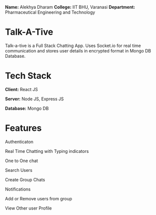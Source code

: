 **Name:** Alekhya Dharam
**College:** IIT BHU, Varanasi
**Department:** Pharmaceutical Engineering and Technology

# Talk-A-Tive
Talk-a-tive is a Full Stack Chatting App. Uses Socket.io for real time communication and stores user details in encrypted format in Mongo DB Database.

# Tech Stack
**Client:** React JS

**Server:** Node JS, Express JS

**Database:** Mongo DB

# Features
Authenticaton
 
Real Time Chatting with Typing indicators

One to One chat

Search Users

Create Group Chats

Notifications

Add or Remove users from group

View Other user Profile
